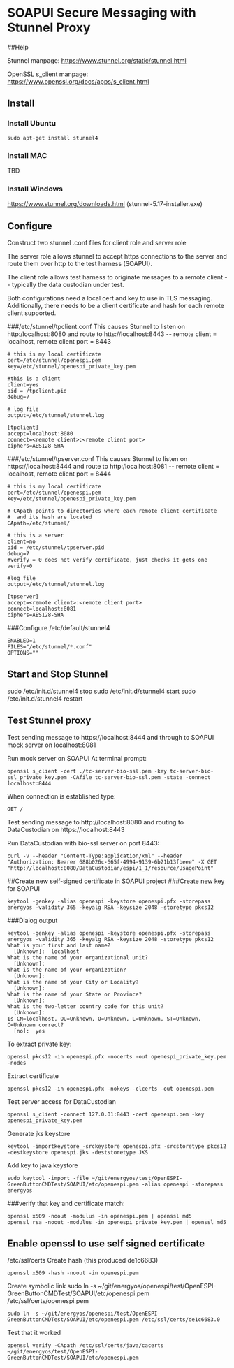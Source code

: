 # SOAPUI Secure Messaging with Stunnel Proxy

##Help

Stunnel manpage:
https://www.stunnel.org/static/stunnel.html


OpenSSL s_client manpage:
https://www.openssl.org/docs/apps/s_client.html 

## Install 

### Install Ubuntu

    sudo apt-get install stunnel4

### Install MAC
TBD
   

### Install Windows

https://www.stunnel.org/downloads.html (stunnel-5.17-installer.exe)

## Configure
Construct two stunnel .conf files for client role and server role

The server role allows stunnel to accept https connections to the server and route them over http to the test harness (SOAPUI).

The client role allows test harness to originate messages to a remote client -- typically the data custodian under test.

Both configurations need a local cert and key to use in TLS messaging. Additionally, there needs to be a client certificate and hash for each remote client supported.

###/etc/stunnel/tpclient.conf
This causes Stunnel to listen on http:/localhost:8080 and route to htts://localhost:8443 -- remote client = localhost, remote client port = 8443

	# this is my local certificate
	cert=/etc/stunnel/openespi.pem
	key=/etc/stunnel/openespi_private_key.pem
	
	#this is a client
	client=yes
	pid = /tpclient.pid
	debug=7

	# log file
	output=/etc/stunnel/stunnel.log
	
	[tpclient]
	accept=localhost:8080
	connect=<remote client>:<remote client port>
	ciphers=AES128-SHA

###/etc/stunnel/tpserver.conf
This causes Stunnel to listen on https://localhost:8444 and route to http:/localhost:8081 -- remote client = localhost, remote client port = 8444

	# this is my local certificate
	cert=/etc/stunnel/openespi.pem
	key=/etc/stunnel/openespi_private_key.pem
	
	# CApath points to directories where each remote client certificate 
	#  and its hash are located
	CApath=/etc/stunnel/
	
	# this is a server
	client=no
	pid = /etc/stunnel/tpserver.pid
	debug=7
	#verify = 0 does not verify certificate, just checks it gets one
	verify=0
	
	#log file
	output=/etc/stunnel/stunnel.log
	
	[tpserver]
	accept=<remote client>:<remote client port>
	connect=localhost:8081
	ciphers=AES128-SHA

###Configure /etc/default/stunnel4

    ENABLED=1
    FILES="/etc/stunnel/*.conf"
    OPTIONS=""
    


## Start and Stop Stunnel
sudo /etc/init.d/stunnel4 stop
sudo /etc/init.d/stunnel4 start
sudo /etc/init.d/stunnel4 restart

## Test Stunnel proxy

Test sending message to https://localhost:8444 and through to SOAPUI mock server on localhost:8081

Run mock server on SOAPUI
At terminal prompt:

    openssl s_client -cert ./tc-server-bio-ssl.pem -key tc-server-bio-ssl_private_key.pem -CAfile tc-server-bio-ssl.pem -state -connect localhost:8444

When connection is established type:

    GET /


Test sending message to http://localhost:8080 and routing to DataCustodian on https://localhost:8443

Run DataCustodian with bio-ssl server on port 8443:

    curl -v --header "Content-Type:application/xml" --header "Authorization: Bearer 688b026c-665f-4994-9139-6b21b13fbeee" -X GET  "http://localhost:8080/DataCustodian/espi/1_1/resource/UsagePoint"
    

##Create new self-signed certificate in SOAPUI project 
###Create new key for SOAPUI

    keytool -genkey -alias openespi -keystore openespi.pfx -storepass energyos -validity 365 -keyalg RSA -keysize 2048 -storetype pkcs12

###Dialog output

    keytool -genkey -alias openespi -keystore openespi.pfx -storepass energyos -validity 365 -keyalg RSA -keysize 2048 -storetype pkcs12
    What is your first and last name?
      [Unknown]:  localhost
    What is the name of your organizational unit?
      [Unknown]:  
    What is the name of your organization?
      [Unknown]:  
    What is the name of your City or Locality?
      [Unknown]:  
    What is the name of your State or Province?
      [Unknown]:  
    What is the two-letter country code for this unit?
      [Unknown]:  
    Is CN=localhost, OU=Unknown, O=Unknown, L=Unknown, ST=Unknown, C=Unknown correct?
      [no]:  yes
    
  
To extract private key:

    openssl pkcs12 -in openespi.pfx -nocerts -out openespi_private_key.pem -nodes

Extract certificate

	openssl pkcs12 -in openespi.pfx -nokeys -clcerts -out openespi.pem

Test server access for DataCustodian

	openssl s_client -connect 127.0.01:8443 -cert openespi.pem -key openespi_private_key.pem

Generate jks keystore

    keytool -importkeystore -srckeystore openespi.pfx -srcstoretype pkcs12 -destkeystore openespi.jks -deststoretype JKS
    
Add key to java keystore

    sudo keytool -import -file ~/git/energyos/test/OpenESPI-GreenButtonCMDTest/SOAPUI/etc/openespi.pem -alias openespi -storepass energyos

###verify that key and certificate match:

    openssl x509 -noout -modulus -in openespi.pem | openssl md5
    openssl rsa -noout -modulus -in openespi_private_key.pem | openssl md5
    
## Enable openssl to use self signed certificate
 /etc/ssl/certs
Create hash (this produced de1c6683)

    openssl x509 -hash -noout -in openespi.pem

Create symbolic link
	sudo ln -s ~/git/energyos/openespi/test/OpenESPI-GreenButtonCMDTest/SOAPUI/etc/openespi.pem /etc/ssl/certs/openespi.pem

    sudo ln -s ~/git/energyos/openespi/test/OpenESPI-GreenButtonCMDTest/SOAPUI/etc/openespi.pem /etc/ssl/certs/de1c6683.0

Test that it worked

    openssl verify -CApath /etc/ssl/certs/java/cacerts  ~/git/energyos/test/OpenESPI-GreenButtonCMDTest/SOAPUI/etc/openespi.pem